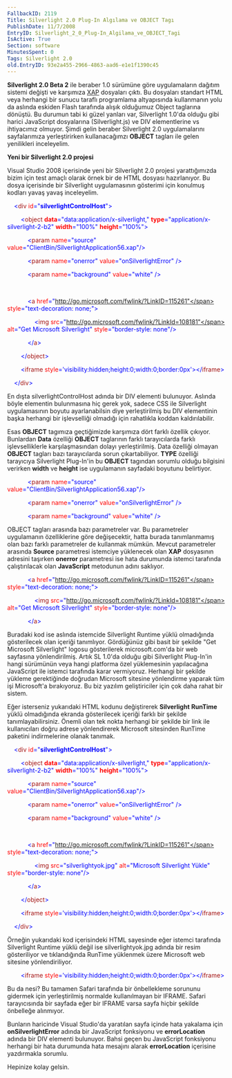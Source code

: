 ```yaml
---
FallbackID: 2119
Title: Silverlight 2.0 Plug-In Algılama ve OBJECT Tagı
PublishDate: 11/7/2008
EntryID: Silverlight_2_0_Plug-In_Algilama_ve_OBJECT_Tagi
IsActive: True
Section: software
MinutesSpent: 0
Tags: Silverlight 2.0
old.EntryID: 93e2a455-2966-4863-aad6-e1e1f1390c45
---
```

**Silverlight 2.0 Beta 2** ile beraber 1.0 sürümüne göre uygulamaların
dağıtım sistemi değişti ve karşımıza
[XAP](http://daron.yondem.com/tr/post/e93f297c-9d8c-4e34-807e-d6a0e9e47147)
dosyaları çıktı. Bu dosyaları standart HTML veya herhangi bir sunucu
taraflı programlama altyapısında kullanmanın yolu da aslında eskiden
Flash tarafında alışık olduğumuz Object taglarına dönüştü. Bu durumun
tabi ki güzel yanları var, Silverlight 1.0'da olduğu gibi harici
JavaScript dosyalarına (Silverlight.js) ve DIV elementlerine vs
ihtiyacımız olmuyor. Şimdi gelin beraber Silverlight 2.0 uygulamalarını
sayfalarımıza yerleştirirken kullanacağımzı **OBJECT** tagları ile gelen
yenilikleri inceleyelim.

**Yeni bir Silverlight 2.0 projesi**

Visual Studio 2008 içerisinde yeni bir Silverlight 2.0 projesi
yarattığımızda bizim için test amaçlı olarak örnek bir de HTML dosyası
hazırlanıyor. Bu dosya içerisinde bir Silverlight uygulamasının
gösterimi için konulmuş kodları yavaş yavaş inceleyelim.

    <span style="color: blue;">\<</span><span
style="color: #a31515;">div</span> <span
style="color: red;">id</span><span
style="color: blue;">="**silverlightControlHost**"\></span>

        <span style="color: blue;">\<</span><span
style="color: #a31515;">object</span> <span style="color: red;">
**data**</span><span
style="color: blue;">="data:application/x-silverlight,"</span> <span
style="color: red;"> **type**</span><span
style="color: blue;">="application/x-silverlight-2-b2"</span> <span
style="color: red;"> **width**</span><span
style="color: blue;">="100%"</span> <span style="color: red;">
**height**</span><span style="color: blue;">="100%"\></span>

            <span style="color: blue;">\<</span><span
style="color: #a31515;">param</span> <span
style="color: red;">name</span><span
style="color: blue;">="source"</span> <span
style="color: red;">value</span><span
style="color: blue;">="ClientBin/SilverlightApplication56.xap"/\></span>

            <span style="color: blue;">\<</span><span
style="color: #a31515;">param</span> <span
style="color: red;">name</span><span
style="color: blue;">="onerror"</span> <span
style="color: red;">value</span><span
style="color: blue;">="onSilverlightError"</span> <span
style="color: blue;">/\></span>

            <span style="color: blue;">\<</span><span
style="color: #a31515;">param</span> <span
style="color: red;">name</span><span
style="color: blue;">="background"</span> <span
style="color: red;">value</span><span
style="color: blue;">="white"</span> <span
style="color: blue;">/\></span>

 

            <span style="color: blue;">\<</span><span
style="color: #a31515;">a</span> <span
style="color: red;">href</span><span
style="color: blue;">="http://go.microsoft.com/fwlink/?LinkID=115261"</span>
<span style="color: red;">style</span><span
style="color: blue;">="text-decoration: none;"\></span>

                <span style="color: blue;">\<</span><span
style="color: #a31515;">img</span> <span
style="color: red;">src</span><span
style="color: blue;">="http://go.microsoft.com/fwlink/?LinkId=108181"</span>
<span style="color: red;">alt</span><span style="color: blue;">="Get
Microsoft Silverlight"</span> <span
style="color: red;">style</span><span
style="color: blue;">="border-style: none"/\></span>

            <span style="color: blue;">\</</span><span
style="color: #a31515;">a</span><span style="color: blue;">\></span>

        <span style="color: blue;">\</</span><span
style="color: #a31515;">object</span><span
style="color: blue;">\></span>

        <span style="color: blue;">\<</span><span
style="color: #a31515;">iframe</span> <span
style="color: red;">style</span><span
style="color: blue;">='visibility:hidden;height:0;width:0;border:0px'\>\</</span><span
style="color: #a31515;">iframe</span><span
style="color: blue;">\></span>

    <span style="color: blue;">\</</span><span
style="color: #a31515;">div</span><span style="color: blue;">\></span>

En dışta silverlightControlHost adında bir DIV elementi bulunuyor.
Aslında böyle elementin bulunmasına hiç gerek yok, sadece CSS ile
Silverlight uygulamasının boyutu ayarlanabilsin diye yerleştirilmiş bu
DIV elementinin başka herhangi bir işlevselliği olmadığı için rahatlıkla
koddan kaldırılabilir.

Esas **OBJECT** tagımıza geçtiğimizde karşımıza dört farklı özellik
çıkıyor. Bunlardan **Data** özelliği **OBJECT** taglarının farklı
tarayıcılarda farklı işlevselliklerle karşılaşmasından dolayı
yerleştirilmiş. Data özelliği olmayan **OBJECT** tagları bazı
tarayıcılarda sorun çıkartabiliyor. **TYPE** özelliği tarayıcıya
Silverlight Plug-In'in bu **OBJECT** tagından sorumlu olduğu bilgisini
verirken **width** ve **height** ise uygulamanın sayfadaki boyutunu
belirtiyor.

            <span style="color: blue;">\<</span><span
style="color: #a31515;">param</span> <span
style="color: red;">name</span><span
style="color: blue;">="source"</span> <span
style="color: red;">value</span><span
style="color: blue;">="ClientBin/SilverlightApplication56.xap"/\></span>

            <span style="color: blue;">\<</span><span
style="color: #a31515;">param</span> <span
style="color: red;">name</span><span
style="color: blue;">="onerror"</span> <span
style="color: red;">value</span><span
style="color: blue;">="onSilverlightError"</span> <span
style="color: blue;">/\></span>

            <span style="color: blue;">\<</span><span
style="color: #a31515;">param</span> <span
style="color: red;">name</span><span
style="color: blue;">="background"</span> <span
style="color: red;">value</span><span
style="color: blue;">="white"</span> <span
style="color: blue;">/\></span>

OBJECT tagları arasında bazı parametreler var. Bu parametreler
uygulamanın özelliklerine göre değişecektir, hatta burada tanımlanmamış
olan bazı farklı parametreler de kullanmak mümkün. Mevcut parametreler
arasında **Source** parametresi istemciye yüklenecek olan **XAP**
dosyasının adresini taşırken **onerror** parametresi ise hata durumunda
istemci tarafında çalıştırılacak olan **JavaScript** metodunun adını
saklıyor.

            <span style="color: blue;">\<</span><span
style="color: #a31515;">a</span> <span
style="color: red;">href</span><span
style="color: blue;">="http://go.microsoft.com/fwlink/?LinkID=115261"</span>
<span style="color: red;">style</span><span
style="color: blue;">="text-decoration: none;"\></span>

                <span style="color: blue;">\<</span><span
style="color: #a31515;">img</span> <span
style="color: red;">src</span><span
style="color: blue;">="http://go.microsoft.com/fwlink/?LinkId=108181"</span>
<span style="color: red;">alt</span><span style="color: blue;">="Get
Microsoft Silverlight"</span> <span
style="color: red;">style</span><span
style="color: blue;">="border-style: none"/\></span>

            <span style="color: blue;">\</</span><span
style="color: #a31515;">a</span><span style="color: blue;">\></span>

Buradaki kod ise aslında istemcide Silverlight Runtime yüklü olmadığında
gösterilecek olan içeriği tanımlıyor. Gördüğünüz gibi basit bir şekilde
"Get Microsoft Silverlight" logosu gösterilerek microsoft.com'da bir web
sayfasına yönlendirilmiş. Artık SL 1.0'da olduğu gibi Silverlight
Plug-In'in hangi sürümünün veya hangi platforma özel yüklemesinin
yapılacağına JavaScript ile istemci tarafında karar vermiyoruz. Herhangi
bir şekilde yükleme gerektiğinde doğrudan Microsoft sitesine yönlendirme
yaparak tüm işi Microsoft'a bırakıyoruz. Bu biz yazılım geliştiriciler
için çok daha rahat bir sistem.

Eğer isterseniz yukarıdaki HTML kodunu değiştirerek **Silverlight**
**RunTime** yüklü olmadığında ekranda gösterilecek içeriği farklı bir
şekilde tanımlayabilirsiniz. Önemli olan tek nokta herhangi bir şekilde
bir link ile kullanıcıları doğru adrese yönlendirerek Microsoft
sitesinden RunTime paketini indirmelerine olanak tanımak.

    <span style="color: blue;">\<</span><span
style="color: #a31515;">div</span> <span
style="color: red;">id</span><span
style="color: blue;">="**silverlightControlHost**"\></span>

        <span style="color: blue;">\<</span><span
style="color: #a31515;">object</span> <span style="color: red;">
**data**</span><span
style="color: blue;">="data:application/x-silverlight,"</span> <span
style="color: red;"> **type**</span><span
style="color: blue;">="application/x-silverlight-2-b2"</span> <span
style="color: red;"> **width**</span><span
style="color: blue;">="100%"</span> <span style="color: red;">
**height**</span><span style="color: blue;">="100%"\></span>

            <span style="color: blue;">\<</span><span
style="color: #a31515;">param</span> <span
style="color: red;">name</span><span
style="color: blue;">="source"</span> <span
style="color: red;">value</span><span
style="color: blue;">="ClientBin/SilverlightApplication56.xap"/\></span>

            <span style="color: blue;">\<</span><span
style="color: #a31515;">param</span> <span
style="color: red;">name</span><span
style="color: blue;">="onerror"</span> <span
style="color: red;">value</span><span
style="color: blue;">="onSilverlightError"</span> <span
style="color: blue;">/\></span>

            <span style="color: blue;">\<</span><span
style="color: #a31515;">param</span> <span
style="color: red;">name</span><span
style="color: blue;">="background"</span> <span
style="color: red;">value</span><span
style="color: blue;">="white"</span> <span
style="color: blue;">/\></span>

 

            <span style="color: blue;">\<</span><span
style="color: #a31515;">a</span> <span
style="color: red;">href</span><span
style="color: blue;">="http://go.microsoft.com/fwlink/?LinkID=115261"</span>
<span style="color: red;">style</span><span
style="color: blue;">="text-decoration: none;"\></span>

                <span style="color: blue;">\<</span><span
style="color: #a31515;">img</span> <span
style="color: red;">src</span><span
style="color: blue;">="silverlightyok.jpg"</span> <span
style="color: red;">alt</span><span style="color: blue;">="Microsoft
Silverlight Yükle"</span> <span style="color: red;">style</span><span
style="color: blue;">="border-style: none"/\></span>

            <span style="color: blue;">\</</span><span
style="color: #a31515;">a</span><span style="color: blue;">\></span>

        <span style="color: blue;">\</</span><span
style="color: #a31515;">object</span><span
style="color: blue;">\></span>

        <span style="color: blue;">\<</span><span
style="color: #a31515;">iframe</span> <span
style="color: red;">style</span><span
style="color: blue;">='visibility:hidden;height:0;width:0;border:0px'\>\</</span><span
style="color: #a31515;">iframe</span><span
style="color: blue;">\></span>

    <span style="color: blue;">\</</span><span
style="color: #a31515;">div</span><span style="color: blue;">\></span>

Örneğin yukarıdaki kod içerisindeki HTML sayesinde eğer istemci
tarafında Silverlight Runtime yüklü değil ise silverlightyok.jpg adında
bir resim gösteriliyor ve tıklandığında RunTime yüklenmek üzere
Microsoft web sitesine yönlendiriliyor.

        <span style="color: blue;">\<</span><span
style="color: #a31515;">iframe</span> <span
style="color: red;">style</span><span
style="color: blue;">='visibility:hidden;height:0;width:0;border:0px'\>\</</span><span
style="color: #a31515;">iframe</span><span
style="color: blue;">\></span>

Bu da nesi? Bu tamamen Safari tarafında bir önbellekleme sorununu
gidermek için yerleştirilmiş normalde kullanılmayan bir IFRAME. Safari
tarayıcısında bir sayfada eğer bir IFRAME varsa sayfa hiçbir şekilde
önbelleğe alınmıyor.

Bunların haricinde Visual Studio'da yaratılan sayfa içinde hata yakalama
için **onSilverlightError** adında bir JavaScript fonksiyonu ve
**errorLocation** adında bir DIV elementi bulunuyor. Bahsi geçen bu
JavaScript fonksiyonu herhangi bir hata durumunda hata mesajını alarak
**errorLocation** içerisine yazdırmakla sorumlu.

Hepinize kolay gelsin.


